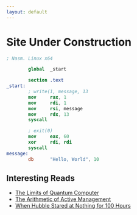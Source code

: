 ```yaml
---
layout: default
---
```


# [](#header-1) Site Under Construction


```nasm
; Nasm. Linux x64

        global  _start

        section .text
_start:
        ; write(1, message, 13
        mov     rax, 1                 
        mov     rdi, 1                 
        mov     rsi, message          
        mov     rdx, 13               
        syscall                       

        ; exit(0)
        mov     eax, 60               
        xor     rdi, rdi              
        syscall                       
message:
        db      "Hello, World", 10    

```
## [](#header-2)Interesting Reads

* [The Limits of Quantum Computer](http://www.cs.virginia.edu/~robins/The_Limits_of_Quantum_Computers.pdf)
* [The Arithmetic of Active Management](https://web.stanford.edu/~wfsharpe/art/active/active.htm)
* [When Hubble Stared at Nothing for 100 Hours](https://www.nationalgeographic.com/science/phenomena/2015/04/24/when-hubble-stared-at-nothing-for-100-hours/)
